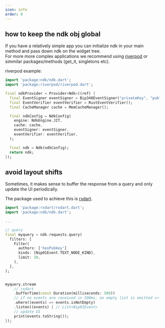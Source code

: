 ```yaml
---
icon: info
order: 0
---
```


## how to keep the ndk obj global

If you have a relatively simple app you can initialize ndk in your main method and pass down ndk on the widget tree.\
For more more complex applications we recommend using [riverpod](<[test](https://pub.dev/packages/riverpod)>) or simmilar packages/methods (get_it, singletons etc).

riverpod example:

```dart
import 'package:ndk/ndk.dart';
import 'package:riverpod/riverpod.dart';

final ndkProvider = Provider<Ndk>((ref) {
  final EventSigner eventSigner = Bip340EventSigner("privateKey", "publicKey");
  final EventVerifier eventVerifier = RustEventVerifier();
  final CacheManager cache = MemCacheManager();

  final ndkConfig = NdkConfig(
    engine: NdkEngine.JIT,
    cache: cache,
    eventSigner: eventSigner,
    eventVerifier: eventVerifier,
  );

  final ndk = Ndk(ndkConfig);
  return ndk;
});
```

## avoid layout shifts

Sometimes, it makes sense to buffer the response from a query and only update the UI periodically.

The package used to achieve this is [rxdart](https://pub.dev/packages/rxdart).

```dart
import 'package:rxdart/rxdart.dart';
import 'package:ndk/ndk.dart';

...

// query
final myquery = ndk.requests.query(
  filters: [
    Filter(
      authors: ['hexPubkey']
      kinds: [Nip01Event.TEXT_NODE_KIND],
      limit: 10,
    ),
  ],
);


myquery.stream
    // rxdart
    .bufferTime(const Duration(milliseconds: 500))
    // if no events are received in 500ms, an empty list is emitted => filter out
    .where((events) => events.isNotEmpty)
    .listen((events) { // List<Nip01Event>
    // update UI
    print(events.toString());
});

```
